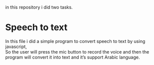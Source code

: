 in this repository i did two tasks.
# Speech to text
In this file i did a simple program to convert speech to text by using javascript,  
So the user will press the mic button to record the voice and then the program will convert it into text and it’s support Arabic language.
